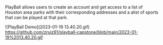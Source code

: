PlayBall allows users to create an account and get access to a list of Houston area parks with their corresponding addresses and a alist of sports that can be played at that park.

![PlayBall Demo](2023-01-19 13.40.20.gif)
https://github.com/zruiz91/playball-capstone/blob/main/2023-01-19%2013.40.20.gif